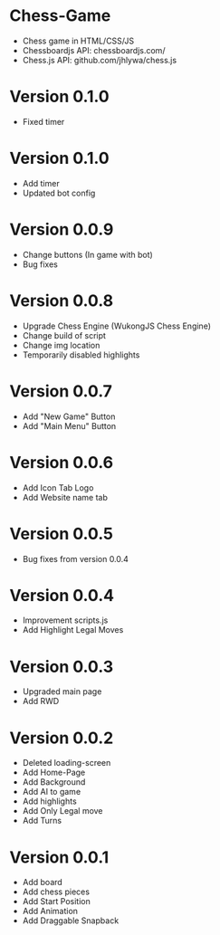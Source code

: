 # Chess-Game
- Chess game in HTML/CSS/JS
- Chessboardjs API: chessboardjs.com/
- Chess.js API: github.com/jhlywa/chess.js

# Version 0.1.0
- Fixed timer

# Version 0.1.0
- Add timer
- Updated bot config

# Version 0.0.9
- Change buttons (In game with bot)
- Bug fixes

# Version 0.0.8
- Upgrade Chess Engine (WukongJS Chess Engine)
- Change build of script
- Change img location
- Temporarily disabled highlights

# Version 0.0.7
- Add "New Game" Button
- Add "Main Menu" Button

# Version 0.0.6
- Add Icon Tab Logo
- Add Website name tab

# Version 0.0.5
- Bug fixes from version 0.0.4

# Version 0.0.4
- Improvement scripts.js
- Add Highlight Legal Moves

# Version 0.0.3
- Upgraded main page
- Add RWD

# Version 0.0.2
- Deleted loading-screen
- Add Home-Page
- Add Background
- Add AI to game
- Add highlights
- Add Only Legal move
- Add Turns

# Version 0.0.1
- Add board
- Add chess pieces
- Add Start Position
- Add Animation
- Add Draggable Snapback
